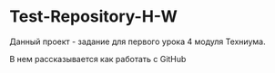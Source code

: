 # Test-Repository-H-W

Данный проект - задание для первого урока 4 модуля Техниума.

В нем рассказывается как работать с GitHub
